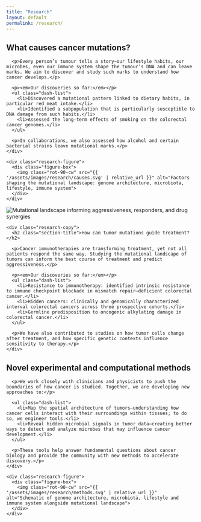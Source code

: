 ```yaml
---
title: "Research"
layout: default
permalink: /research/
---
```


<section class="research-section img-right">
  <div class="row">
    <div class="research-copy">
      <h2 class="section-title">What causes cancer mutations?</h2>

      <p>Every person’s tumour tells a story—our lifestyle habits, our microbes, even our immune system shape the tumour’s DNA and can leave marks. We aim to discover and study such marks to understand how cancer develops.</p>

      <p><em>Our discoveries so far:</em></p>
      <ul class="dash-list">
        <li>Discovered a mutational pattern linked to dietary habits, in particular red meat intake.</li>
        <li>Identified a subpopulation that is particularly susceptible to DNA damage from such habits.</li>
        <li>Assessed the long-term effects of smoking on the colorectal cancer genomes.</li>
      </ul>

      <p>In collaborations, we also assessed how alcohol and certain bacterial strains leave mutational marks.</p>
    </div>

    <div class="research-figure">
      <div class="figure-box">
        <img class="rot-90-cw" src="{{ '/assets/images/research/causes.svg' | relative_url }}" alt="Factors shaping the mutational landscape: genome architecture, microbiota, lifestyle, immune system">
      </div>
    </div>
  </div>
</section>

<section class="research-section img-left">
  <div class="row">
    <div class="research-figure">
      <div class="figure-box">
        <img class="rot-90-ccw" src="{{ '/assets/images/research/treatment.svg' | relative_url }}" alt="Mutational landscape informing aggressiveness, responders, and drug synergies">
      </div>
    </div>

    <div class="research-copy">
      <h2 class="section-title">How can tumor mutations guide treatment?</h2>

      <p>Cancer immunotherapies are transforming treatment, yet not all patients respond the same way. Studying the mutational landscape of tumors can inform the best course of treatment and predict aggressiveness.</p>

      <p><em>Our discoveries so far:</em></p>
      <ul class="dash-list">
        <li>Resistance to immunotherapy: identified intrinsic resistance to immune checkpoint blockade in mismatch repair–deficient colorectal cancer.</li>
        <li>Hidden cancers: clinically and genomically characterized interval colorectal cancers across three prospective cohorts.</li>
        <li>Germline predisposition to oncogenic alkylating damage in colorectal cancer.</li>
      </ul>

      <p>We have also contributed to studies on how tumor cells change after treatment, and how specific genetic contexts influence sensitivity to therapy.</p>
    </div>
  </div>
</section>

<section class="research-section img-right">
  <div class="row">
    <div class="research-copy">
      <h2 class="section-title">Novel experimental and computational methods</h2>

      <p>We work closely with clinicians and physicists to push the boundaries of how cancer is studied. Together, we are developing new approaches to:</p>

      <ul class="dash-list">
        <li>Map the spatial architecture of tumors—understanding how cancer cells interact with their surroundings within tissues; to do so, we engineer tools.</li>
        <li>Reveal hidden microbial signals in tumor data—creating better ways to detect and analyze microbes that may influence cancer development.</li>
      </ul>

      <p>These tools help answer fundamental questions about cancer biology and provide the community with new methods to accelerate discovery.</p>
    </div>

    <div class="research-figure">
      <div class="figure-box">
        <img class="rot-90-cw" src="{{ '/assets/images/research/methods.svg' | relative_url }}" alt="Schematic of genome architecture, microbiota, lifestyle and immune system alongside mutational landscape">
      </div>
    </div>
  </div>
</section>

